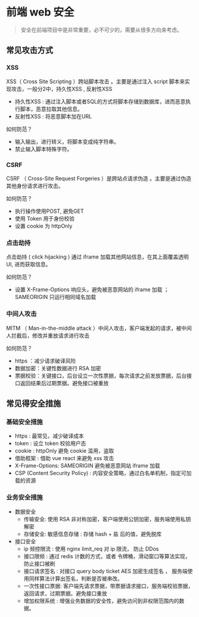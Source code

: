 # 前端 web 安全 

> 安全在前端项目中是非常重要，必不可少的，需要从很多方向来考虑。

## 常见攻击方式

### XSS

XSS（ Cross Site Scripting ）跨站脚本攻击 。主要是通过注入 script 脚本来实现攻击，一般分2中，持久性XSS , 反射性XSS

- 持久性XSS : 通过注入脚本或者SQL的方式将脚本存储到数据库，进而恶意执行脚本，恶意拉取其他信息。
- 反射性XSS : 将恶意脚本加在URL

如何防范？

- 输入输出，进行转义，将脚本变成纯字符串。
- 禁止输入脚本特殊字符。

### CSRF

CSRF （ Cross-Site Request Forgeries ）是跨站点请求伪造 。主要是通过伪造其他身份请求进行攻击。

如何防范？ 

- 执行操作使用POST, 避免GET
- 使用 Token 用于身份校验
- 设置 cookie 为 httpOnly

### 点击劫持

点击劫持 ( click hijacking ) 通过 iframe 加载其他网站信息，在其上面覆盖透明UI, 进而获取信息。

如何防范？

- 设置 X-Frame-Options 响应头，避免被恶意网站的 iframe 加载 ； SAMEORIGIN 只运行相同域名加载

### 中间人攻击

MITM （ Man-in-the-middle attack ）中间人攻击，客户端发起的请求，被中间人拦截后，修改并重放请求进行攻击

如何防范？

- https ：减少请求破译风险
- 数据加密：关键性数据进行 RSA 加密
- 票据校验：关键接口，后台设立一次性票据，每次请求之前发放票据，后台接口返回结果后过期票据。避免接口被重放

## 常见得安全措施

### 基础安全措施

- https : 最常见，减少破译成本
- token : 设立 token 校验用户态
- cookie : httpOnly 避免 cookie 滥用，盗取
- 借助框架 : 借助 vue react 来避免 xss 攻击
- X-Frame-Options: SAMEORIGIN 避免被恶意网站 iframe 加载
- CSP (Content Security Policy) : 内容安全策略，通过白名单机制，指定可加载的资源

### 业务安全措施

- 数据安全
    - 传输安全: 使用 RSA 非对称加密，客户端使用公钥加密，服务端使用私钥解密
    - 存储安全: 敏感信息存储 : 存储 hash + 盐 后的值，避免脱库
- 接口安全
    - ip 频控限流 : 使用 nginx limit_req 对 ip 限流， 防止 DDos
    - 接口限频 : 通过 redis 计数的方式，或者 令牌桶，滑动窗口等算法实现，防止接口被刷
    - 接口请求签名 : 对接口 query body ticket AES 加密生成签名 ， 服务端使用同样算法计算出签名，判断是否被串改。
    - 一次性接口票据: 客户端先请求票据，带票据请求接口，服务端校验票据，返回请求，过期票据。避免接口重放
    - 增加权限系统 : 增强业务数据的安全性，避免访问到非权限范围内的数据。
